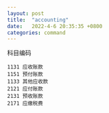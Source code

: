 ```yaml
---
layout: post
title:  "accounting"
date:   2022-4-6 20:35:35 +0800
categories: command
---
```


科目编码
```
1131 应收账款
1151 预付账款
1133 其他应收款
2121 应付账款
2131 预收账款
2171 应缴税费
```